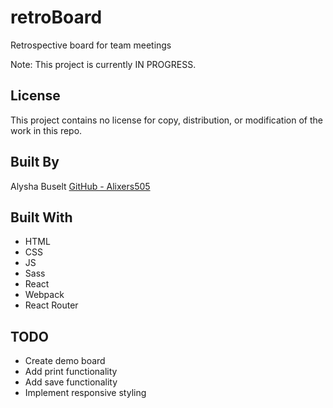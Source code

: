 # retroBoard
Retrospective board for team meetings

Note: This project is currently IN PROGRESS.

## License

This project contains no license for copy, distribution, or modification of the work in this repo.

## Built By

Alysha Buselt
[GitHub - Alixers505](https://github.com/Alixers505)

## Built With
- HTML
- CSS
- JS
- Sass
- React
- Webpack
- React Router

## TODO
- Create demo board
- Add print functionality
- Add save functionality
- Implement responsive styling